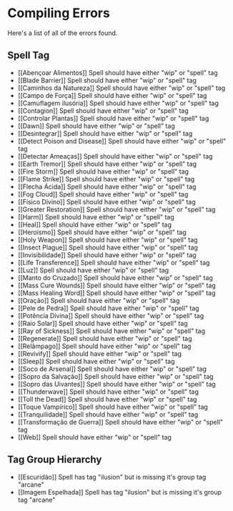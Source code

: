 # Compiling Errors
Here's a list of all of the errors found.

## Spell Tag
- [[Abençoar Alimentos]] Spell should have either "wip" or "spell" tag
- [[Blade Barrier]] Spell should have either "wip" or "spell" tag
- [[Caminhos da Natureza]] Spell should have either "wip" or "spell" tag
- [[Campo de Força]] Spell should have either "wip" or "spell" tag
- [[Camuflagem ilusória]] Spell should have either "wip" or "spell" tag
- [[Contagion]] Spell should have either "wip" or "spell" tag
- [[Controlar Plantas]] Spell should have either "wip" or "spell" tag
- [[Dawn]] Spell should have either "wip" or "spell" tag
- [[Desintegrar]] Spell should have either "wip" or "spell" tag
- [[Detect Poison and Disease]] Spell should have either "wip" or "spell" tag
- [[Detectar Ameaças]] Spell should have either "wip" or "spell" tag
- [[Earth Tremor]] Spell should have either "wip" or "spell" tag
- [[Fire Storm]] Spell should have either "wip" or "spell" tag
- [[Flame Strike]] Spell should have either "wip" or "spell" tag
- [[Flecha Ácida]] Spell should have either "wip" or "spell" tag
- [[Fog Cloud]] Spell should have either "wip" or "spell" tag
- [[Físico Divino]] Spell should have either "wip" or "spell" tag
- [[Greater Restoration]] Spell should have either "wip" or "spell" tag
- [[Harm]] Spell should have either "wip" or "spell" tag
- [[Heal]] Spell should have either "wip" or "spell" tag
- [[Heroísmo]] Spell should have either "wip" or "spell" tag
- [[Holy Weapon]] Spell should have either "wip" or "spell" tag
- [[Insect Plague]] Spell should have either "wip" or "spell" tag
- [[Invisibilidade]] Spell should have either "wip" or "spell" tag
- [[Life Transference]] Spell should have either "wip" or "spell" tag
- [[Luz]] Spell should have either "wip" or "spell" tag
- [[Manto do Cruzado]] Spell should have either "wip" or "spell" tag
- [[Mass Cure Wounds]] Spell should have either "wip" or "spell" tag
- [[Mass Healing Word]] Spell should have either "wip" or "spell" tag
- [[Oração]] Spell should have either "wip" or "spell" tag
- [[Pele de Pedra]] Spell should have either "wip" or "spell" tag
- [[Potência Divina]] Spell should have either "wip" or "spell" tag
- [[Raio Solar]] Spell should have either "wip" or "spell" tag
- [[Ray of Sickness]] Spell should have either "wip" or "spell" tag
- [[Regenerate]] Spell should have either "wip" or "spell" tag
- [[Relâmpago]] Spell should have either "wip" or "spell" tag
- [[Revivify]] Spell should have either "wip" or "spell" tag
- [[Sleep]] Spell should have either "wip" or "spell" tag
- [[Soco de Arsenal]] Spell should have either "wip" or "spell" tag
- [[Sopro da Salvação]] Spell should have either "wip" or "spell" tag
- [[Sopro das Uivantes]] Spell should have either "wip" or "spell" tag
- [[Thunderwave]] Spell should have either "wip" or "spell" tag
- [[Toll the Dead]] Spell should have either "wip" or "spell" tag
- [[Toque Vampírico]] Spell should have either "wip" or "spell" tag
- [[Tranquilidade]] Spell should have either "wip" or "spell" tag
- [[Transformação de Guerra]] Spell should have either "wip" or "spell" tag
- [[Web]] Spell should have either "wip" or "spell" tag

## Tag Group Hierarchy
- [[Escuridão]] Spell has tag "ilusion" but is missing it's group tag "arcane"
- [[Imagem Espelhada]] Spell has tag "ilusion" but is missing it's group tag "arcane"
